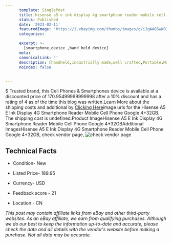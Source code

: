 ```yaml
---
      template: SinglePost
      title: hisense a5 e ink display 4g smartphone reader mobile cell phone google 4 32gb
      status: Published
      date: '2023-02-11'
      featuredImage: 'https://i.ebayimg.com/thumbs/images/g/i1gAAOSwK01hOrta/s-l225.jpg'
      categories: 

      excerpt: >-
        [smartphone,device ,hand held device]
      meta:
      canonicalLink: ''
      description: [handheld,industrially made,well crafted,Portable,Mobile,Compact,Convenient,Lightweight,Maneuverable,Man-portable,Miniature,Carriable,Hand-held,Light,Holdable,Transportable,Mobile device,Pocket-sized,On-the-go,Wireless,Cordless,Compact size,Convenient size, smartphone,device ,hand held device]
      noindex: false

        
---
```

$
    Trusted brand, this Cell Phones & Smartphones device is available at a discounted price of 170.95499999999998 after a 10% discount and has a rating of 4 as of the time this blog was written.Learn More about the shipping costs and additional by [Clicking Here](https://www.ebay.com/itm/234180697869?hash=item368641df0d%3Ag%3Ai1gAAOSwK01hOrta&mkevt=1&mkcid=1&mkrid=711-53200-19255-0&campid=%253CePNCampaignId%253E&customid=%253CreferenceId%253E&toolid=10049)image urls for the Hisense A5 E Ink Display 4G Smartphone Reader Mobile Cell Phone Google 4+32GB. The shipping cost is undefined.Product ImageHisense A5 E Ink Display 4G Smartphone Reader Mobile Cell Phone Google 4+32GBAdditional ImagesHisense A5 E Ink Display 4G Smartphone Reader Mobile Cell Phone Google 4+32GB, check vendor page, ![check vendor page](https://origin-galleryplus.ebayimg.com/ws/web/234180697869_2_0_1/225x225.jpg,https://origin-galleryplus.ebayimg.com/ws/web/234180697869_3_0_1/225x225.jpg,https://origin-galleryplus.ebayimg.com/ws/web/234180697869_4_0_1/225x225.jpg,https://origin-galleryplus.ebayimg.com/ws/web/234180697869_5_0_1/225x225.jpg,https://origin-galleryplus.ebayimg.com/ws/web/234180697869_6_0_1/225x225.jpg,https://origin-galleryplus.ebayimg.com/ws/web/234180697869_7_0_1/225x225.jpg,https://origin-galleryplus.ebayimg.com/ws/web/234180697869_8_0_1/225x225.jpg,https://origin-galleryplus.ebayimg.com/ws/web/234180697869_9_0_1/225x225.jpg,https://origin-galleryplus.ebayimg.com/ws/web/234180697869_10_0_1/225x225.jpg,https://origin-galleryplus.ebayimg.com/ws/web/234180697869_11_0_1/225x225.jpg,https://origin-galleryplus.ebayimg.com/ws/web/234180697869_12_0_1/225x225.jpg)
    
    

 ## Technical Facts 



     
      

 - Condition- New 


      

 - Listed Price- 189.95 


      

 - Currency- USD 


      

 - Feedback score - 21 


      

 - Location - CN 


      
      

 *_This post may contain affiliate links from eBay and other third-party websites. As an eBay affiliate, we earn from qualifying purchases. Although we do our best to keep the information up-to-date and accurate, please check the date and all details with the vendor's website before making a purchase. Not all data may be accurate._*



    
    
    
    
    